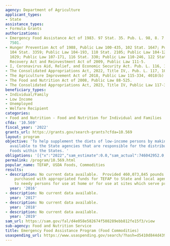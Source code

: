 ```yaml
---
agency: Department of Agriculture
applicant_types:
- State
assistance_types:
- Formula Grants
authorizations:
- Emergency Food Assistance Act of 1983. 97 Stat. 35. Pub. L. 98, 8. 7 U.S.C. &sect;
  7501.
- Hunger Prevention Act of 1988, Public Law 100-435, 102 Stat. 1647; Public Law 101-624,
  104 Stat. 3359; Public Law 104-193, 110 Stat. 2105; Public Law 104-127, 110 Stat.
  1029; Public Law 107-171, 116 Stat. 330; Public Law 110-246, 122 Stat. 1882; American
  Recovery Act and Reinvestment Act of 2009, Public Law 111-5.
- I, Coronavirus Aid, Relief, and Economic Security Act. Pub. L. 116, 136.
- The Consolidated Appropriations Act, 2022, Title IV,. Pub. L. 117, 103.
- The Agriculture Improvement Act of 2018, Public Law 115-334, 4018(b).
- The Food and Nutrition Act of 2008, Public Law 88-525.
- The Consolidated Appropriations Act, 2023, Title IV, Public Law 117-328.
beneficiary_types:
- Individual/Family
- Low Income
- Unemployed
- Welfare Recipient
categories:
- Food and Nutrition - Food and Nutrition for Individual and Families
cfda: '10.569'
fiscal_year: '2022'
grants_url: https://grants.gov/search-grants?cfda=10.569
layout: program
objective: 'To help supplement the diets of low-income persons by making USDA Foods
  available to the State agencies that are responsible for the distribution of USDA
  Foods within the States. '
obligations: '[{"x":"2022","sam_estimate":0.0,"sam_actual":746042952.0,"usa_spending_actual":-165090.0},{"x":"2023","sam_estimate":444780418.0,"sam_actual":0.0,"usa_spending_actual":-199945.0},{"x":"2024","sam_estimate":468752000.0,"sam_actual":0.0,"usa_spending_actual":0.0}]'
permalink: /program/10.569.html
popular_name: TEFAP, USDA Foods, Commodities
results:
- description: No current data available.  Provided 460,073,845 pounds of USDA Foods
    purchased with appropriated funds for TEFAP to State and local agencies for distribution
    to needy persons for use at home or for use at sites which serve prepared meals.
  year: '2016'
- description: No current data available.
  year: '2017'
- description: No current data available.
  year: '2018'
- description: No current data available.
  year: '2019'
sam_url: https://sam.gov/fal/d4e058e582674f508289ebb812fe15f3/view
sub-agency: Food and Nutrition Service
title: Emergency Food Assistance Program (Food Commodities)
usaspending_url: https://www.usaspending.gov/search/?hash=d5410d844d4395e223ba342e6c898b7a
---
```

